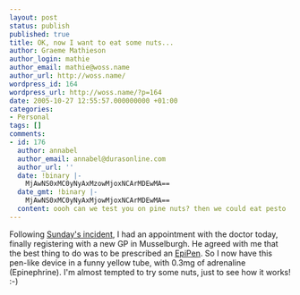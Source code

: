 ```yaml
---
layout: post
status: publish
published: true
title: OK, now I want to eat some nuts...
author: Graeme Mathieson
author_login: mathie
author_email: mathie@woss.name
author_url: http://woss.name/
wordpress_id: 164
wordpress_url: http://woss.name/?p=164
date: 2005-10-27 12:55:57.000000000 +01:00
categories:
- Personal
tags: []
comments:
- id: 176
  author: annabel
  author_email: annabel@durasonline.com
  author_url: ''
  date: !binary |-
    MjAwNS0xMC0yNyAxMzowMjoxNCArMDEwMA==
  date_gmt: !binary |-
    MjAwNS0xMC0yNyAxMjowMjoxNCArMDEwMA==
  content: oooh can we test you on pine nuts? then we could eat pesto :o)
---
```

Following <a href="http://woss.name/2005/10/24/nuts-to-curry/">Sunday's incident</a>, I had an appointment with the doctor today, finally registering with a new GP in Musselburgh.  He agreed with me that the best thing to do was to be prescribed an <a href="http://www.epipen.com/">EpiPen</a>.  So I now have this pen-like device in a funny yellow tube, with 0.3mg of adrenaline (Epinephrine).  I'm almost tempted to try some nuts, just to see how it works! :-)
